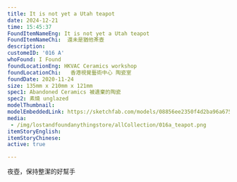 ```yaml
---
title: It is not yet a Utah teapot
date: 2024-12-21
time: 15:45:37
FoundItemNameEng: It is not yet a Utah teapot
FoundItemNameChi:  還未是猶他茶壺 
description: 
customeID: '016 A'
whoFound: I Found
foundLocationEng: HKVAC Ceramics workshop
foundLocationChi:   香港視覺藝術中心 陶瓷室
foundDate: 2020-11-24
size: 135mm x 210mm x 121mm
spec1: Abandoned Ceramics 被遺棄的陶瓷
spec2: 素燒 unglazed
modelThumbnail:
modelEmbeddedLink: https://sketchfab.com/models/08856ee2350f4d2ba96a675d68dcb25b/embed
media: 
 - /img/lostandfoundanythingstore/allCollection/016a_teapot.png
itemStoryEnglish: 
itemStoryChinese: 
active: true

---
```

夜壺，保持整潔的好幫手
